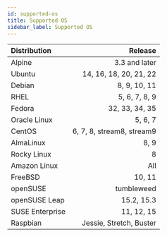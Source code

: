 ```yaml
---
id: supported-os
title: Supported OS
sidebar_label: Supported OS
---
```


| Distribution    |                    Release |
|:----------------|---------------------------:|
| Alpine          |              3.3 and later |
| Ubuntu          |     14, 16, 18, 20, 21, 22 |
| Debian          |               8, 9, 10, 11 |
| RHEL            |              5, 6, 7, 8, 9 |
| Fedora          |             32, 33, 34, 35 |
| Oracle Linux    |                    5, 6, 7 |
| CentOS          |  6, 7, 8, stream8, stream9 |
| AlmaLinux       |                       8, 9 |
| Rocky Linux     |                          8 |
| Amazon Linux    |                        All |
| FreeBSD         |                     10, 11 |
| openSUSE        |                 tumbleweed |
| openSUSE Leap   |                 15.2, 15.3 |
| SUSE Enterprise |                 11, 12, 15 |
| Raspbian        |    Jessie, Stretch, Buster |
